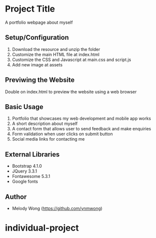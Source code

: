 # Project Title

A portfolio webpage about myself

## Setup/Configuration

1. Download the resource and unzip the folder
2. Customize the main HTML file at index.html
3. Customize the CSS and Javascript at main.css and script.js
4. Add new image at assets


## Previwing the Website

Double on index.html to preview the website using a web browser

## Basic Usage
1. Portfolio that showcases my web development and mobile app works
2. A short description about myself
3. A contact form that allows user to send feedback and make enquiries
4. Form validation when user clicks on submit button
5. Social media links for contacting me


## External Libraries

* Bootstrap 4.1.0
* JQuery 3.3.1
* Fontawesome 5.3.1
* Google fonts



## Author

* Melody Wong
(https://github.com/ynmwong)



# individual-project
